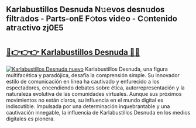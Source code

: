 ## Karlabustillos Desnuda N𝚞𝚎vos desn𝚞dos filtr𝚊dos - Parts-onE F𝚘tos vid𝚎o - C𝚘ntenido atr𝚊ctivo zj0E5

# <h2><a href="http://mb3spa.tromn.icu/?c=Karlabustillos+Desnuda">🔗👉👉👉 Karlabustillos Desnuda 🔗🔗</a></h2>

[![Karlabustillos Desnuda nuevo](https://i.imgur.com/pEAQMta.gif)](http://mb3spa.tromn.icu/?c=Karlabustillos+Desnuda)
Karlabustillos Desnuda, una figura multifacética y paradójica, desafía la comprensión simple. Su innovador estilo de comunicación en línea ha cautivado y enfurecido a los espectadores, encendiendo debates sobre ética, autorrepresentación y la naturaleza evolutiva de las comunidades virtuales. Aunque sus próximos movimientos no están claros, su influencia en el mundo digital es indiscutible. Impulsada por una determinación inquebrantable y una cautivación innegable, la influencia de Karlabustillos Desnuda en los medios digitales es pionera.
